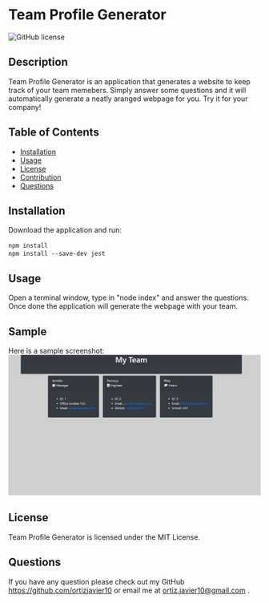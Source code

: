 # Team Profile Generator

![GitHub license](https://img.shields.io/badge/license-MIT-blue.svg)

## Description
Team Profile Generator is an application that generates a website to keep track of your team memebers. Simply answer some questions and it will automatically generate a neatly aranged webpage for you. Try it for your company!


## Table of Contents
* [Installation](#installation)
* [Usage](#usage)
* [License](#license)
* [Contribution](#contribution)
* [Questions](#questions)

## Installation
Download the application and run:
```
npm install
npm install --save-dev jest
```

## Usage
Open a terminal window, type in "node index" and answer the questions. Once done the application will generate the webpage with your team.

## Sample
Here is a sample screenshot:
<img src="./images/screenshot.PNG" >


## License
Team Profile Generator is licensed under the MIT License.

## Questions
If you have any question please check out my GitHub https://github.com/ortizjavier10 or email me at ortiz.javier10@gmail.com .
